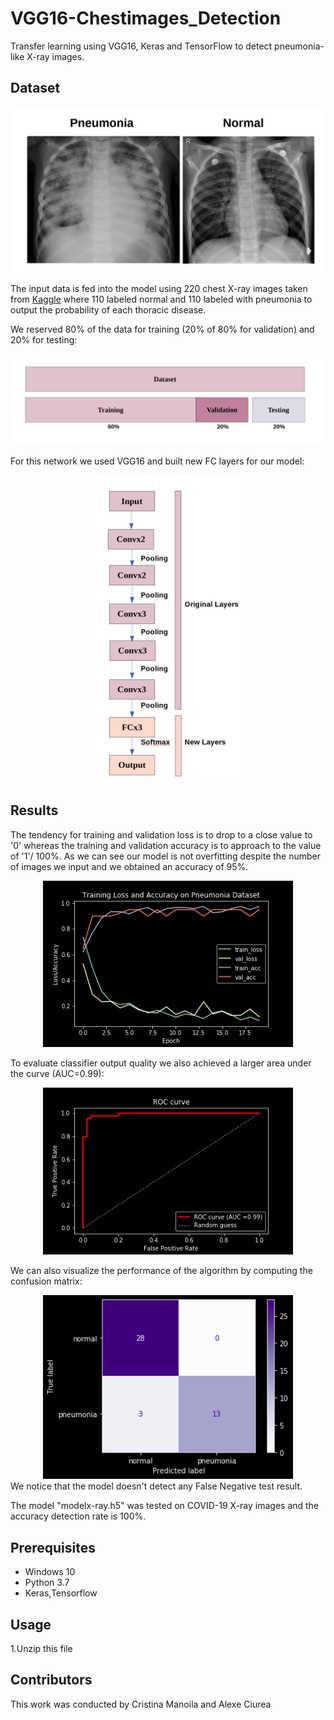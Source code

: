 # VGG16-Chestimages_Detection
Transfer learning using VGG16, Keras and TensorFlow to detect pneumonia-like X-ray images.

## Dataset

<div align=center><img width="500" src="./images/pneumon-normal.PNG"/></div>


The input data is fed into the model using 220 chest X-ray images taken from [Kaggle](https://www.kaggle.com/paultimothymooney/chest-xray-pneumonia) where 110 labeled normal and 110 labeled with pneumonia to output the probability of each thoracic disease.

We reserved 80% of the data for training (20% of 80% for validation) and 20% for testing:
<div align=center><img width="700" src="./images/trainval-test.PNG"/></div>

For this network we used VGG16 and built new FC layers for our model:
<div align=center><img width="250" src="./images/Layers.PNG"/></div>

## Results 
The tendency for training and validation loss is to drop to a close value to '0' whereas the training and validation accuracy is to approach to the value of '1'/ 100%. 
As we can see our model is not overfitting despite the number of images we input and we obtained an accuracy of 95%.
<div align=center><img width="400" src="./images/acc_loss.png"/></div>

To evaluate classifier output quality we also achieved a larger area under the curve (AUC=0.99):
<div align=center><img width="400" src="./images/ROCcurve.png"/></div>

We can also visualize the performance of the algorithm by computing the confusion matrix:
<div align=center><img width="400" src="./images/confusion_matrix.png"/></div>
We notice that the model doesn't detect any False Negative test result.

The model "modelx-ray.h5" was tested on COVID-19 X-ray images and the accuracy detection rate is 100%.

## Prerequisites
- Windows 10
- Python 3.7
- Keras,Tensorflow

## Usage
1.Unzip this file

## Contributors
This work was conducted by Cristina Manoila and Alexe Ciurea





